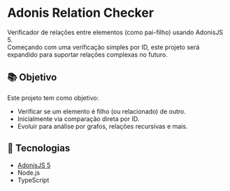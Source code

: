 # Adonis Relation Checker

Verificador de relações entre elementos (como pai-filho) usando AdonisJS 5.  
Começando com uma verificação simples por ID, este projeto será expandido para suportar relações complexas no futuro.

## 📚 Objetivo

Este projeto tem como objetivo:

- Verificar se um elemento é filho (ou relacionado) de outro.
- Inicialmente via comparação direta por ID.
- Evoluir para análise por grafos, relações recursivas e mais.

## 🚀 Tecnologias

- [AdonisJS 5](https://adonisjs.com/)
- Node.js
- TypeScript


